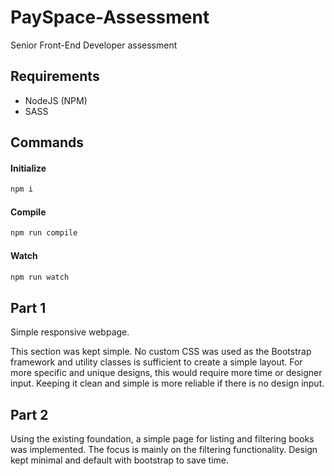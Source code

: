 # PaySpace-Assessment
Senior Front-End Developer assessment

## Requirements
- NodeJS (NPM)
- SASS

## Commands

#### Initialize
```sh
npm i
```
#### Compile
```sh
npm run compile
```
#### Watch
```sh
npm run watch
```

## Part 1
Simple responsive webpage.

This section was kept simple. No custom CSS was used as the Bootstrap framework and utility classes is sufficient to create a simple layout. For more specific and unique designs, this would require more time or designer input. Keeping it clean and simple is more reliable if there is no design input.


## Part 2
Using the existing foundation, a simple page for listing and filtering books was implemented. The focus is mainly on the filtering functionality. Design kept minimal and default with bootstrap to save time.